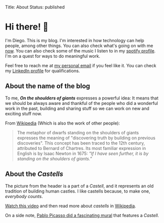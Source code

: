Title: About
Status: published

# Hi there! 👋

I'm Diego. This is my blog. I'm interested in how technology can help people, among other things. You can also check what's going on with me [now]({filename}/pages/now.md). You can also check some of the music I listen to in my [spotify profile](https://open.spotify.com/user/11102438968?si=gpPHdO6HQCeP4-V3NGnOhw). I'm on a quest for ways to do meaningful work.

Feel free to reach me at [my personal email](mailto:daquintanav@gmail.com) if you feel like it. You can check my [LinkedIn profile](https://www.linkedin.com/in/diego-quintana-valenzuela/) for qualifications.

## About the name of the blog

To me, **_On the shoulders of giants_** expresses a powerful idea: It means that we should be always aware and thankful of the people who did a wonderful work in the past, building and sharing stuff so we can work on new and exciting stuff now.

From [Wikipedia](https://en.wikipedia.org/wiki/Standing_on_the_shoulders_of_giants) (Which is also the work of other people):

> The metaphor of dwarfs standing on the shoulders of giants expresses the meaning of "discovering truth by building on previous discoveries". This concept has been traced to the 12th century, attributed to Bernard of Chartres. Its most familiar expression in English is by Isaac Newton in 1675: _"If I have seen further, it is by standing on the shoulders of giants."_

## About the _Castells_

The picture from the header is a part of a _Castell_, and it represents an old tradition of building human castles. I like castells because, to make one, _everybody counts_.

[Watch this video](https://www.youtube.com/watch?v=-iSHfrmGdyo) and then read more about _castells_ in [Wikipedia](https://en.wikipedia.org/wiki/Castell).

On a side note, [Pablo Picasso did a fascinating mural](http://todosobrebarcelona.com/friso-los-gigantes-picasso-del-colegio-arquitectos-de-cataluna/) that features a _Castell_.
